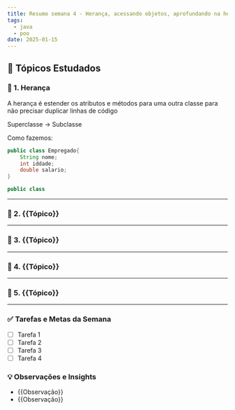 ```yaml
---
title: Resumo semana 4 - Herança, acessando objetos, aprofundando na herança
tags:
  - java
  - poo
date: 2025-01-15
---
```


## 📖 Tópicos Estudados  

### 🧩 1. Herança
 
A herança é estender os atributos e métodos para uma outra classe para não precisar duplicar linhas de código

Superclasse -> Subclasse

Como fazemos:

```java
public class Empregado{
	String nome;
	int iddade;
	double salario;
}

public class
```
---

### 🧩 2. {{Tópico}}  


---

### 🧩 3. {{Tópico}}  


---

### 🧩 4. {{Tópico}}  


---

### 🧩 5. {{Tópico}}


---

### ✅ **Tarefas e Metas da Semana**

- [ ] Tarefa 1
- [ ] Tarefa 2
- [ ] Tarefa 3
- [ ] Tarefa 4

### 💡 **Observações e Insights**

- {{Observação}}
- {{Observação}}

